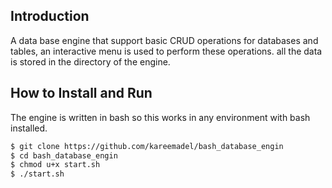 
Introduction
-----------
A data base engine that support basic CRUD operations for databases and tables, an interactive menu is used to perform these operations. all the data is stored in the directory of the engine.

How to Install and Run
-----------
The engine is written in bash so this works in any environment with bash installed.
```bash
$ git clone https://github.com/kareemadel/bash_database_engin
$ cd bash_database_engin
$ chmod u+x start.sh
$ ./start.sh
```
